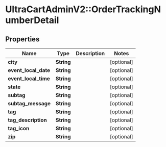 # UltraCartAdminV2::OrderTrackingNumberDetail

## Properties
Name | Type | Description | Notes
------------ | ------------- | ------------- | -------------
**city** | **String** |  | [optional] 
**event_local_date** | **String** |  | [optional] 
**event_local_time** | **String** |  | [optional] 
**state** | **String** |  | [optional] 
**subtag** | **String** |  | [optional] 
**subtag_message** | **String** |  | [optional] 
**tag** | **String** |  | [optional] 
**tag_description** | **String** |  | [optional] 
**tag_icon** | **String** |  | [optional] 
**zip** | **String** |  | [optional] 


